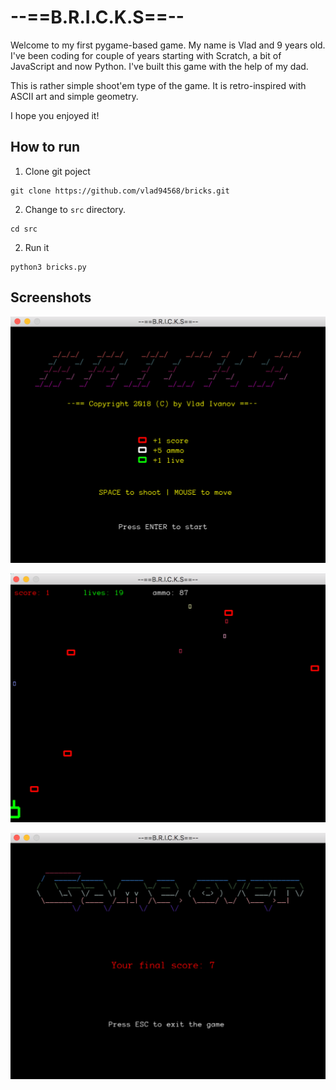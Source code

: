 # --==B.R.I.C.K.S==--
Welcome to my first pygame-based game. My name is Vlad and 9 years old. I've been coding for couple of years 
starting with Scratch, a bit of JavaScript and now Python. I've built this game with the help of my dad.

This is rather simple shoot'em type of the game. It is retro-inspired with ASCII art and simple geometry.

I hope you enjoyed it!

## How to run

1. Clone git poject
```
git clone https://github.com/vlad94568/bricks.git
```

2. Change to `src` directory.
```commandline
cd src
```

2. Run it
```commandline
python3 bricks.py 
```

## Screenshots

![Screenshot](/src/images/pic3.png?raw=true&s=640)

![Screenshot](/src/images/pic1.png?raw=true&s=640)

![Screenshot](/src/images/pic2.png?raw=true&s=640)
